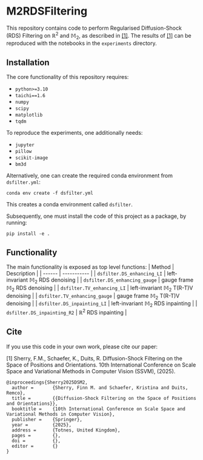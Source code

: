 # M2RDSFiltering
This repository contains code to perform Regularised Diffusion-Shock (RDS) Filtering on $\mathbb{R}^2$ and $\mathbb{M}_2$, as described in [[1]](#1). The results of [[1]](#1) can be reproduced with the notebooks in the `experiments` directory.

## Installation
The core functionality of this repository requires:
* `python>=3.10`
* `taichi==1.6`
* `numpy`
* `scipy`
* `matplotlib`
* `tqdm`

To reproduce the experiments, one additionally needs:
* `jupyter`
* `pillow`
* `scikit-image`
* `bm3d`

Alternatively, one can create the required conda environment from `dsfilter.yml`:
```
conda env create -f dsfilter.yml
```
This creates a conda environment called `dsfilter`.

Subsequently, one must install the code of this project as a package, by running:
```
pip install -e .
```

## Functionality
The main functionality is exposed as top level functions:
| Method | Description |
| ------ | ----------- |
| `dsfilter.DS_enhancing_LI`    | left-invariant $\mathbb{M}_2$ RDS denoising |
| `dsfilter.DS_enhancing_gauge` | gauge frame $\mathbb{M}_2$ RDS denoising |
| `dsfilter.TV_enhancing_LI`    | left-invariant $\mathbb{M}_2$ T(R-T)V denoising |
| `dsfilter.TV_enhancing_gauge` | gauge frame $\mathbb{M}_2$ T(R-T)V denoising |
| `dsfilter.DS_inpainting_LI`   | left-invariant $\mathbb{M}_2$ RDS inpainting |
| `dsfilter.DS_inpainting_R2`   | $\mathbb{R}^2$ RDS inpainting |

## Cite
If you use this code in your own work, please cite our paper:

<a id="1">[1]</a> Sherry, F.M., Schaefer, K., Duits, R. Diffusion-Shock Filtering on the Space of Positions and Orientations. 10th International Conference on Scale Space and Variational Methods in Computer Vision (SSVM), (2025).

```
@inproceedings{Sherry2025DSM2,
  author =       {Sherry, Finn M. and Schaefer, Kristina and Duits, Remco},
  title =        {{Diffusion-Shock Filtering on the Space of Positions and Orientations}},
  booktitle =    {10th International Conference on Scale Space and Variational Methods in Computer Vision},
  publisher =    {Springer},
  year =         {2025},
  address =      {Totnes, United Kingdom},
  pages =        {},
  doi =          {},
  editor =       {}
}
```